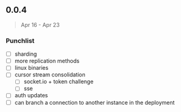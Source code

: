 ## 0.0.4

> Apr 16 - Apr 23

### Punchlist

- [ ] sharding
- [ ] more replication methods
- [ ] linux binaries
- [ ] cursor stream consolidation
  - [ ] socket.io + token challenge
  - [ ] sse
- [ ] auth updates
- [ ] can branch a connection to another instance in the deployment
